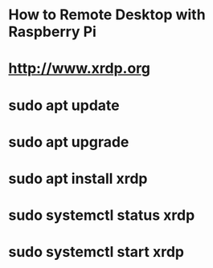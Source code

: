 # How to Remote Desktop with Raspberry Pi
# http://www.xrdp.org

# sudo apt update
# sudo apt upgrade
# sudo apt install xrdp
# sudo systemctl status xrdp
# sudo systemctl start xrdp
